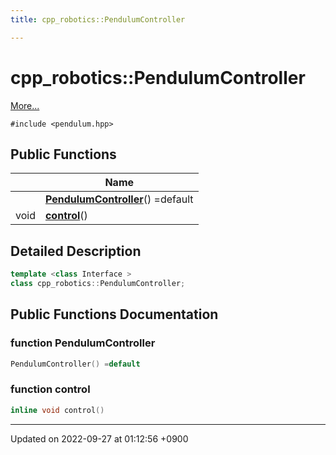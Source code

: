 ```yaml
---
title: cpp_robotics::PendulumController

---
```


# cpp_robotics::PendulumController



 [More...](#detailed-description)


`#include <pendulum.hpp>`

## Public Functions

|                | Name           |
| -------------- | -------------- |
| | **[PendulumController](/cpp_robotics/doxybook/Classes/classcpp__robotics_1_1PendulumController/#function-pendulumcontroller)**() =default |
| void | **[control](/cpp_robotics/doxybook/Classes/classcpp__robotics_1_1PendulumController/#function-control)**() |

## Detailed Description

```cpp
template <class Interface >
class cpp_robotics::PendulumController;
```

## Public Functions Documentation

### function PendulumController

```cpp
PendulumController() =default
```


### function control

```cpp
inline void control()
```


-------------------------------

Updated on 2022-09-27 at 01:12:56 +0900